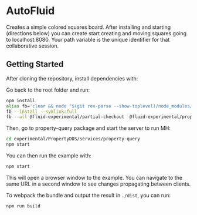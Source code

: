 # AutoFluid
Creates a simple colored squares board. After installing and starting (directions below) you can create start creating and moving squares going to localhost:8080. Your path variable is the unique identifier for that collaborative session.

## Getting Started

After cloning the repository, install dependencies with:

Go back to the root folder and run:
```bash
npm install
alias fb='clear && node "$(git rev-parse --show-toplevel)/node_modules/.bin/fluid-build"'
fb --install --symlink:full
fb --all @fluid-experimental/partial-checkout  @fluid-experimental/property-query tinylicious
```

Then, go to property-query package and start the server to run MH:
```bash
cd experimental/PropertyDDS/services/property-query
npm start
```

You can then run the example with:

```bash
npm start
```

This will open a browser window to the example.  You can navigate to the same URL in a second window to see changes propagating between clients.

To webpack the bundle and output the result in `./dist`, you can run:

```bash
npm run build
```

